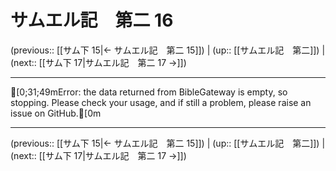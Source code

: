 # サムエル記　第二 16

(previous:: [[サム下 15|← サムエル記　第二 15]]) | (up:: [[サムエル記　第二]]) | (next:: [[サム下 17|サムエル記　第二 17 →]])

***
[0;31;49mError: the data returned from BibleGateway is empty, so stopping. Please check your usage, and if still a problem, please raise an issue on GitHub.[0m

***

(previous:: [[サム下 15|← サムエル記　第二 15]]) | (up:: [[サムエル記　第二]]) | (next:: [[サム下 17|サムエル記　第二 17 →]])
